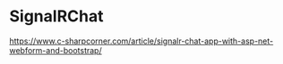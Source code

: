# SignalRChat
https://www.c-sharpcorner.com/article/signalr-chat-app-with-asp-net-webform-and-bootstrap/
